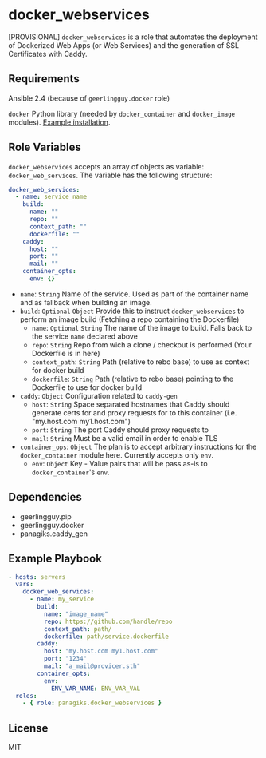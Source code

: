 docker_webservices
=========

[PROVISIONAL] `docker_webservices` is a role that automates the deployment of Dockerized Web Apps (or Web Services) and the generation of SSL Certificates with Caddy.

Requirements
------------

Ansible 2.4 (because of `geerlingguy.docker` role)

`docker` Python library (needed by `docker_container` and `docker_image` modules). [Example installation](https://github.com/geerlingguy/ansible-role-docker#use-with-ansible-and-docker-python-library).


Role Variables
--------------

`docker_webservices` accepts an array of objects as variable: `docker_web_services`. The variable has the following structure:

```yaml
docker_web_services:
  - name: service_name
    build:
      name: ""
      repo: ""
      context_path: ""
      dockerfile: ""
    caddy:
      host: ""
      port: ""
      mail: ""
    container_opts:
      env: {}
```

- `name`: `String` Name of the service. Used as part of the container name and as fallback when building an image.
- `build`: `Optional` `Object` Provide this to instruct `docker_webservices` to perform an image build (Fetching a repo containing the Dockerfile)
  * `name`: `Optional` `String` The name of the image to build. Falls back to the service `name` declared above
  * `repo`: `String` Repo from wich a clone / checkout is performed (Your Dockerfile is in here)
  * `context_path`: `String` Path (relative to rebo base) to use as context for docker build
  * `dockerfile`: `String` Path (relative to rebo base) pointing to the Dockerfile to use for docker build
- `caddy`: `Object` Configuration related to `caddy-gen`
  * `host`: `String` Space separated hostnames that Caddy should generate certs for and proxy requests for to this container (i.e. "my.host.com my1.host.com")
  * `port`: `String` The port Caddy should proxy requests to
  * `mail`: `String` Must be a valid email in order to enable TLS
- `container_ops`: `Object` The plan is to accept arbitrary instructions for the `docker_container` module here. Currently accepts only `env`.
  * `env`: `Object` Key - Value pairs that will be pass as-is to `docker_container`'s `env`.


Dependencies
------------

- geerlingguy.pip
- geerlingguy.docker
- panagiks.caddy_gen


Example Playbook
----------------


```yaml
- hosts: servers
  vars:
    docker_web_services:
      - name: my_service
        build:
          name: "image_name"
          repo: https://github.com/handle/repo
          context_path: path/
          dockerfile: path/service.dockerfile
        caddy:
          host: "my.host.com my1.host.com"
          port: "1234"
          mail: "a_mail@provicer.sth"
        container_opts:
          env:
            ENV_VAR_NAME: ENV_VAR_VAL
  roles:
    - { role: panagiks.docker_webservices }
```

License
-------

MIT
